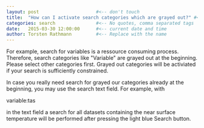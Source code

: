 ```yaml
---
layout: post                     #<-- don't touch
title:  "How can I activate search categories which are grayed out?" #<-- keep the quotes " ... "
categories: search               #<-- No quotes, comma separated tags
date:   2015-03-30 12:00:00      #<-- current date and time
author: Torsten Rathmann         #<-- Replace with the name
---
```


For example, search for variables is a ressource consuming process. Therefore, search categories like "Variable" are grayed out at the beginning. Please select other categories first. Grayed out categories will be activiated if your search is sufficiently constrained.

In case you really need search for grayed our categories already at the beginning, you may use the search text field. For example, with

variable:tas

in the text field a search for all datasets containing the near surface temperature will be performed after pressing the light blue Search button.

